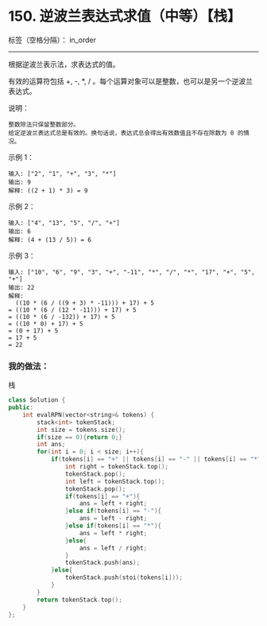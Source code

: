 ﻿# 150. 逆波兰表达式求值（中等）【栈】

标签（空格分隔）： in_order

---
根据逆波兰表示法，求表达式的值。

有效的运算符包括 +, -, *, / 。每个运算对象可以是整数，也可以是另一个逆波兰表达式。

说明：

    整数除法只保留整数部分。
    给定逆波兰表达式总是有效的。换句话说，表达式总会得出有效数值且不存在除数为 0 的情况。

示例 1：

    输入: ["2", "1", "+", "3", "*"]
    输出: 9
    解释: ((2 + 1) * 3) = 9

示例 2：

    输入: ["4", "13", "5", "/", "+"]
    输出: 6
    解释: (4 + (13 / 5)) = 6

示例 3：

    输入: ["10", "6", "9", "3", "+", "-11", "*", "/", "*", "17", "+", "5", "+"]
    输出: 22
    解释: 
      ((10 * (6 / ((9 + 3) * -11))) + 17) + 5
    = ((10 * (6 / (12 * -11))) + 17) + 5
    = ((10 * (6 / -132)) + 17) + 5
    = ((10 * 0) + 17) + 5
    = (0 + 17) + 5
    = 17 + 5
    = 22

### 我的做法：  
栈
```C++
class Solution {
public:
    int evalRPN(vector<string>& tokens) {
        stack<int> tokenStack;
        int size = tokens.size();
        if(size == 0){return 0;}
        int ans;
        for(int i = 0; i < size; i++){
            if(tokens[i] == "+" || tokens[i] == "-" || tokens[i] == "*" || tokens[i] == "/"){
                int right = tokenStack.top();
                tokenStack.pop();
                int left = tokenStack.top();
                tokenStack.pop();
                if(tokens[i] == "+"){
                    ans = left + right;
                }else if(tokens[i] == "-"){
                    ans = left - right;
                }else if(tokens[i] == "*"){
                    ans = left * right;
                }else{
                    ans = left / right;
                }
                tokenStack.push(ans);
            }else{
                tokenStack.push(stoi(tokens[i]));
            }
        }
        return tokenStack.top();
    }
};
```